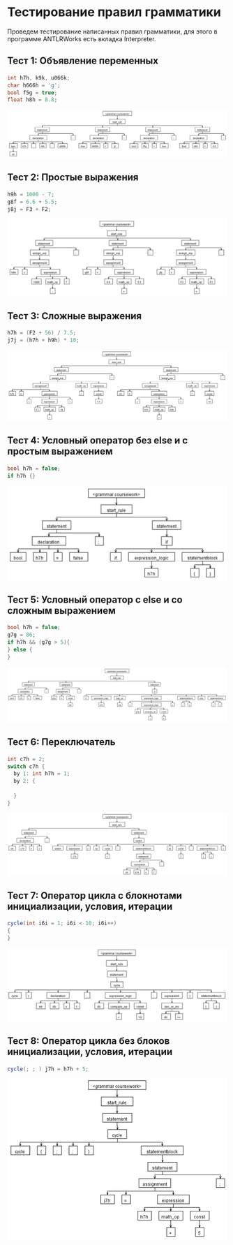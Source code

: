 # Тестирование правил грамматики

Проведем тестирование написанных правил грамматики, для этого в программе ANTLRWorks есть вкладка Interpreter.

## Тест 1: Объявление переменных

```C#
int h7h, k9k, u066k;
char h666h = 'g';
bool f5g = true;
float h8h = 8.8;
```
![image](https://github.com/YotaLibero/University/blob/main/%D0%A1%D0%9F%D0%9E/%D0%9B%D0%B0%D0%B1%D0%BE%D1%80%D0%B0%D1%82%D0%BE%D1%80%D0%BD%D0%B0%D1%8F%20%D1%80%D0%B0%D0%B1%D0%BE%D1%82%D0%B0%204/images/1.png)

## Тест 2: Простые выражения

```C#
h9h = 1000 - 7;
g8f = 6.6 + 5.5;
j8j = F3 + F2;
```
![image](https://github.com/YotaLibero/University/blob/main/%D0%A1%D0%9F%D0%9E/%D0%9B%D0%B0%D0%B1%D0%BE%D1%80%D0%B0%D1%82%D0%BE%D1%80%D0%BD%D0%B0%D1%8F%20%D1%80%D0%B0%D0%B1%D0%BE%D1%82%D0%B0%204/images/2.png)

## Тест 3: Сложные выражения

```C#
h7h = (F2 + 56) / 7.5;
j7j = (h7h + h9h) * 10;
```
![image](https://github.com/YotaLibero/University/blob/main/%D0%A1%D0%9F%D0%9E/%D0%9B%D0%B0%D0%B1%D0%BE%D1%80%D0%B0%D1%82%D0%BE%D1%80%D0%BD%D0%B0%D1%8F%20%D1%80%D0%B0%D0%B1%D0%BE%D1%82%D0%B0%204/images/3.png)

## Тест 4: Условный оператор без else и с простым выражением

```C#
bool h7h = false;
if h7h {}
```
![image](https://github.com/YotaLibero/University/blob/main/%D0%A1%D0%9F%D0%9E/%D0%9B%D0%B0%D0%B1%D0%BE%D1%80%D0%B0%D1%82%D0%BE%D1%80%D0%BD%D0%B0%D1%8F%20%D1%80%D0%B0%D0%B1%D0%BE%D1%82%D0%B0%204/images/4.png)

## Тест 5: Условный оператор с else и со сложным выражением

```C#
bool h7h = false;
g7g = 86;
if h7h && (g7g > 5){
} else {
}
```
![image](https://github.com/YotaLibero/University/blob/main/%D0%A1%D0%9F%D0%9E/%D0%9B%D0%B0%D0%B1%D0%BE%D1%80%D0%B0%D1%82%D0%BE%D1%80%D0%BD%D0%B0%D1%8F%20%D1%80%D0%B0%D0%B1%D0%BE%D1%82%D0%B0%204/images/5.png)

## Тест 6: Переключатель

```C#
int c7h = 2;
switch c7h {
  by 1: int h7h = 1;
  by 2: {

  }
}
```
![image](https://github.com/YotaLibero/University/blob/main/%D0%A1%D0%9F%D0%9E/%D0%9B%D0%B0%D0%B1%D0%BE%D1%80%D0%B0%D1%82%D0%BE%D1%80%D0%BD%D0%B0%D1%8F%20%D1%80%D0%B0%D0%B1%D0%BE%D1%82%D0%B0%204/images/6.png)

## Тест 7: Оператор цикла с блокнотами инициализации, условия, итерации

```C#
cycle(int i6i = 1; i6i < 10; i6i++)
{
}
```
![image](https://github.com/YotaLibero/University/blob/main/%D0%A1%D0%9F%D0%9E/%D0%9B%D0%B0%D0%B1%D0%BE%D1%80%D0%B0%D1%82%D0%BE%D1%80%D0%BD%D0%B0%D1%8F%20%D1%80%D0%B0%D0%B1%D0%BE%D1%82%D0%B0%204/images/7.png)

## Тест 8: Оператор цикла без блоков инициализации, условия, итерации

```C#
cycle(; ; ) j7h = h7h + 5;
```
![image](https://github.com/YotaLibero/University/blob/main/%D0%A1%D0%9F%D0%9E/%D0%9B%D0%B0%D0%B1%D0%BE%D1%80%D0%B0%D1%82%D0%BE%D1%80%D0%BD%D0%B0%D1%8F%20%D1%80%D0%B0%D0%B1%D0%BE%D1%82%D0%B0%204/images/8.png)
